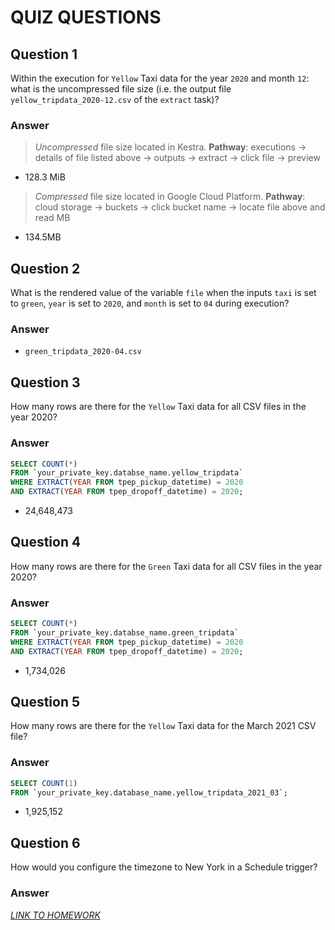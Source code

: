 # QUIZ QUESTIONS

## Question 1

Within the execution for `Yellow` Taxi data for the year `2020` and month `12`: what is the uncompressed file size (i.e. the output file `yellow_tripdata_2020-12.csv` of the `extract` task)?

### Answer 

> *Uncompressed* file size located in Kestra. **Pathway**: executions -> details of file listed above -> outputs -> extract -> click file -> preview

- 128.3 MiB

> *Compressed* file size located in Google Cloud Platform. **Pathway**: cloud storage -> buckets -> click bucket name -> locate file above and read MB

- 134.5MB

## Question 2

What is the rendered value of the variable `file` when the inputs `taxi` is set to `green`, `year` is set to `2020`, and `month` is set to `04` during execution?

### Answer

- `green_tripdata_2020-04.csv`

## Question 3 

How many rows are there for the `Yellow` Taxi data for all CSV files in the year 2020?

### Answer
```sql
SELECT COUNT(*) 
FROM `your_private_key.databse_name.yellow_tripdata` 
WHERE EXTRACT(YEAR FROM tpep_pickup_datetime) = 2020
AND EXTRACT(YEAR FROM tpep_dropoff_datetime) = 2020;
```
- 24,648,473

## Question 4

How many rows are there for the `Green` Taxi data for all CSV files in the year 2020?

### Answer

```sql
SELECT COUNT(*) 
FROM `your_private_key.databse_name.green_tripdata` 
WHERE EXTRACT(YEAR FROM tpep_pickup_datetime) = 2020
AND EXTRACT(YEAR FROM tpep_dropoff_datetime) = 2020;
```
- 1,734,026

## Question 5

How many rows are there for the `Yellow` Taxi data for the March 2021 CSV file?

### Answer

```sql
SELECT COUNT(1) 
FROM `your_private_key.database_name.yellow_tripdata_2021_03`;
```
- 1,925,152

## Question 6

How would you configure the timezone to New York in a Schedule trigger?

### Answer


[*LINK TO HOMEWORK*](https://github.com/DataTalksClub/data-engineering-zoomcamp/edit/main/cohorts/2025/02-workflow-orchestration/homework.md 
)

